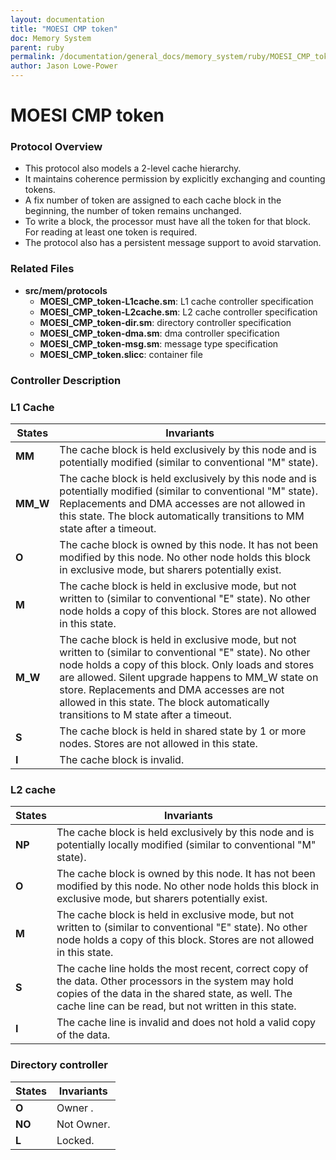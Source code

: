 ```yaml
---
layout: documentation
title: "MOESI CMP token"
doc: Memory System
parent: ruby
permalink: /documentation/general_docs/memory_system/ruby/MOESI_CMP_token/
author: Jason Lowe-Power
---
```


# MOESI CMP token

### Protocol Overview

  - This protocol also models a 2-level cache hierarchy.
  - It maintains coherence permission by explicitly exchanging and
    counting tokens.
  - A fix number of token are assigned to each cache block in the
    beginning, the number of token remains unchanged.
  - To write a block, the processor must have all the token for that
    block. For reading at least one token is required.
  - The protocol also has a persistent message support to avoid
    starvation.

### Related Files

  - **src/mem/protocols**
      - **MOESI_CMP_token-L1cache.sm**: L1 cache controller
        specification
      - **MOESI_CMP_token-L2cache.sm**: L2 cache controller
        specification
      - **MOESI_CMP_token-dir.sm**: directory controller specification
      - **MOESI_CMP_token-dma.sm**: dma controller specification
      - **MOESI_CMP_token-msg.sm**: message type specification
      - **MOESI_CMP_token.slicc**: container file

### Controller Description

### **L1 Cache**

| States    | Invariants                                                                                                                                                                                                                                                                                                                                                   |
| --------- | ------------------------------------------------------------------------------------------------------------------------------------------------------------------------------------------------------------------------------------------------------------------------------------------------------------------------------------------------------------ |
| **MM**    | The cache block is held exclusively by this node and is potentially modified (similar to conventional "M" state).                                                                                                                                                                                                                                            |
| **MM_W** | The cache block is held exclusively by this node and is potentially modified (similar to conventional "M" state). Replacements and DMA accesses are not allowed in this state. The block automatically transitions to MM state after a timeout.                                                                                                              |
| **O**     | The cache block is owned by this node. It has not been modified by this node. No other node holds this block in exclusive mode, but sharers potentially exist.                                                                                                                                                                                               |
| **M**     | The cache block is held in exclusive mode, but not written to (similar to conventional "E" state). No other node holds a copy of this block. Stores are not allowed in this state.                                                                                                                                                                           |
| **M_W**  | The cache block is held in exclusive mode, but not written to (similar to conventional "E" state). No other node holds a copy of this block. Only loads and stores are allowed. Silent upgrade happens to MM_W state on store. Replacements and DMA accesses are not allowed in this state. The block automatically transitions to M state after a timeout. |
| **S**     | The cache block is held in shared state by 1 or more nodes. Stores are not allowed in this state.                                                                                                                                                                                                                                                            |
| **I**     | The cache block is invalid.                                                                                                                                                                                                                                                                                                                                  |

### **L2 cache**

| States | Invariants                                                                                                                                                                                                          |
| ------ | ------------------------------------------------------------------------------------------------------------------------------------------------------------------------------------------------------------------- |
| **NP** | The cache block is held exclusively by this node and is potentially locally modified (similar to conventional "M" state).                                                                                           |
| **O**  | The cache block is owned by this node. It has not been modified by this node. No other node holds this block in exclusive mode, but sharers potentially exist.                                                      |
| **M**  | The cache block is held in exclusive mode, but not written to (similar to conventional "E" state). No other node holds a copy of this block. Stores are not allowed in this state.                                  |
| **S**  | The cache line holds the most recent, correct copy of the data. Other processors in the system may hold copies of the data in the shared state, as well. The cache line can be read, but not written in this state. |
| **I**  | The cache line is invalid and does not hold a valid copy of the data.                                                                                                                                               |

### **Directory controller**

| States | Invariants |
| ------ | ---------- |
| **O**  | Owner .    |
| **NO** | Not Owner. |
| **L**  | Locked.    |
